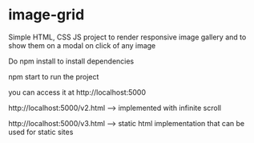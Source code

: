 # image-grid
Simple HTML, CSS JS project to render responsive image gallery and to show them on a modal on click of any image

Do npm install to install dependencies

npm start to run the project

you can access it at http://localhost:5000

http://localhost:5000/v2.html --> implemented with infinite scroll

http://localhost:5000/v3.html --> static html implementation that can be used for static sites
